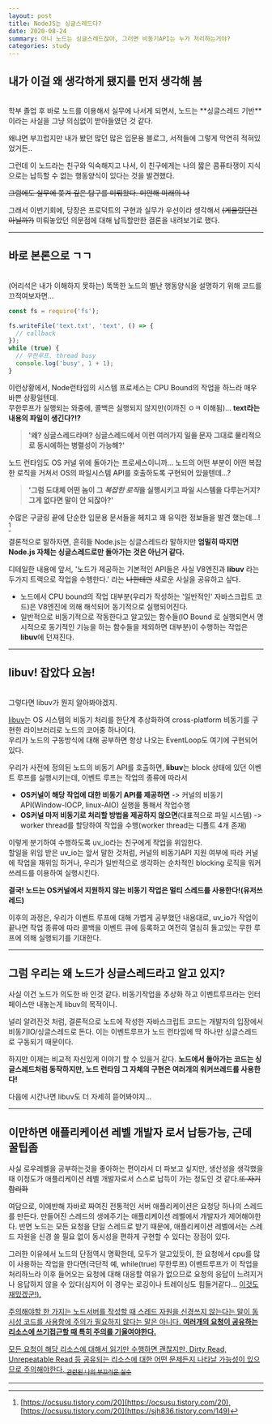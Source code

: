 ```yaml
---
layout: post
title: NodeJS는 싱글스레드다?
date: 2020-08-24
summary: 아니 노드는 싱글스레드잖아, 그러면 비동기API는 누가 처리하는거야?
categories: study
---
```


## 내가 이걸 왜 생각하게 됐지를 먼저 생각해 봄

<br>
학부 졸업 후 바로 노드를 이용해서 실무에 나서게 되면서,
노드는 **싱글스레드 기반**이라는 사실을 그냥 의심없이 받아들였던 것 같다.<br>

왜냐면 부끄럽지만 내가 봤던 많던 많은 입문용 블로그, 서적들에 그렇게 막연히 적혀있었거든..

그런데 이 노드라는 친구와 익숙해지고 나서, 이 친구에게는 나의 짧은 콤퓨타쟁이 지식으로는 납득할 수 없는 행동양식이 있다는 것을 발견했다.

~~그럼에도 실무에 쫒겨 깊은 탐구를 미뤄왔다. 미안해 미래의 나~~

그래서 이번기회에, 당장은 프로덕트의 구현과 실무가 우선이라 생각해서 ~~(게을렀던건 아닐까?)~~ 미뤄놓았던 의문점에 대해 납득할만한 결론을 내려보기로 했다.

---

## 바로 본론으로 ㄱㄱ

<br>
(어리석은 내가 이해하지 못하는) 똑똑한 노드의 별난 행동양식을 설명하기 위해 코드를 끄적여보자면...

```javascript
const fs = require('fs');

fs.writeFile('text.txt', 'text', () => {
  // callback
});
while (true) {
  // 무한루프. thread busy
  console.log('busy', 1 + 1);
}
```

이런상황에서, Node런타임의 시스템 프로세스는 CPU Bound의 작업을 하느라 매우 바쁜 상황일텐데.<br>
무한루프가 실행되는 와중에, 콜백은 실행되지 않지만(이까진 ㅇㅋ 이해됨)... **text라는 내용의 파일이 생긴다?!?**<br>

> **'왜? 싱글스레드라며? 싱글스레드에서 이런 여러가지 일을 문자 그대로 물리적으로 동시에하는 병렬성이 가능해?'**

노드 런타임도 OS 커널 위에 돌아가는 프로세스이니까... 노드의 어떤 부분이 어떤 복잡한 로직을 거쳐서 OS의 파일시스템 API를 호출하도록 구현되어 있을텐데...?

> **'그럼 도대체 어떤 놈이 그 *복잡한 로직*을 실행시키고 파일 시스템을 다루는거지? 그게 없다면 말이 안 되잖아?'**

수많은 구글링 끝에 단순한 입문용 문서들을 헤치고 꽤 유익한 정보들을 발견 했는데...! [^1]

결론적으로 말하자면, 흔히들 Node.js는 싱글스레드라 말하지만 **엄밀히 따지면 Node.js 자체는 싱글스레드로만 돌아가는 것은 아닌거 같다.**<br>

디테일한 내용에 앞서, '노드가 제공하는 기본적인 API들은 사실 V8엔진과 **libuv** 라는 두가지 트랙으로 작업을 수행한다.' 라는 ~~나한테만~~ 새로운 사실을 공유하고 싶다.

- 노드에서 CPU bound의 작업 대부분(우리가 작성하는 '일반적인' 자바스크립트 코드)은 V8엔진에 의해 해석되어 동기적으로 실행되어진다.
- 일반적으로 비동기적으로 작동한다고 알고있는 함수들(IO Bound 로 실행되면서 명시적으로 동기적인 기능을 하는 함수들을 제외하면 대부분)이 수행하는 작업은 **libuv**에 던져진다.

---

## libuv! 잡았다 요놈!

<br>
그렇다면 libuv가 뭔지 알아봐야겠지.

[libuv](https://github.com/libuv/libuv/tree/v1.x/src/unix)는 OS 시스템의 비동기 처리를 한단계 추상화하여 cross-platform 비동기를 구현한 라이브러리로 노드의 코어중 하나이다.<br>
우리가 노드의 구동방식에 대해 공부하면 항상 나오는 EventLoop도 여기에 구현되어 있다.

우리가 사전에 정의된 노드의 비동기 API를 호출하면, **libuv**는 block 상태에 있던 이벤트 루프를 실행시키는데, 이벤트 루프는 작업의 종류에 따라서

- **OS커널이 해당 작업에 대한 비동기 API를 제공하면** -> 커널의 비동기 API(Window-IOCP, linux-AIO) 실행을 통해서 작업수행
- **OS커널 마저 비동기로 처리할 방법을 제공하지 않으면**(대표적으로 파일 시스템) -> worker thread를 할당하여 작업을 수행(worker thread는 디폴트 4개 존재)

이렇게 분기하여 수행하도록 uv_io라는 친구에게 작업을 위임한다.<br>
할일을 위임 받은 uv_io는 앞서 말한 것처럼, 커널의 비동기API 지원 여부에 따라 커널에 작업을 재위임 하거나, 우리가 일반적으로 생각하는 순차적인 blocking 로직을 워커 쓰레드를 이용하여 실행시킨다.

**결국! 노드는 OS커널에서 지원하지 않는 비동기 작업은 멀티 스레드를 사용한다!(유저쓰레드)**

이후의 과정은, 우리가 이벤트 루프에 대해 가볍게 공부했던 내용대로, uv_io가 작업이 끝나면 작업 종류에 따라 콜백을 이벤트 큐에 등록하고 여전히 열심히 돌고있는 무한 루프에 의해 실행되기를 기대한다.

---

## 그럼 우리는 왜 노드가 싱글스레드라고 알고 있지?

사실 이건 노드가 의도한 바 인것 같다. 비동기작업을 추상화 하고 이벤트루프라는 인터페이스만 내놓는게 libuv의 목적이니.

널리 알려진것 처럼, 결론적으로 노드에 작성한 자바스크립트 코드는 개발자의 입장에서 비동기IO/싱글스레드로 돈다. 이는 이벤트루프가 노드 런타임에 딱 하나만 싱글스레드로 구동되기 때문이다.

하지만 이제는 비교적 자신있게 이야기 할 수 있을거 같다. **노드에서 돌아가는 코드는 싱글스레드처럼 동작하지만, 노드 런타임 그 자체의 구현은 여러개의 워커쓰레드를 사용한다!**

다음에 시간나면 libuv도 더 자세히 뜯어봐야지...

---

## 이만하면 애플리케이션 레벨 개발자 로서 납등가능, 근데 꿀팁좀

사실 로우레벨을 공부하는것을 좋아하는 편이라서 더 파보고 싶지만, 생산성을 생각했을 때 이정도가 애플리케이션 레벨 개발자로서 스스로 납득이 가는 정도인 것 같다.~~또 자기합리화~~

여담으로, 이에반해 자바로 짜여진 전통적인 서버 애플리케이션은 요청당 하나의 스레드를 만든다. 만들어진 스레드의 생에주기는 애플리케이션 레벨에서 개발자가 제어해야한다. 반면 노드는 모든 요청을 단일 스레드로 받기 때문에,
애플리케이션 레벨에서는 스레드 자원을 신경 쓸 필요 없이 동시성을 편하게 구현할 수 있다는 장점이 있다.

그러한 이유에서 노드의 단점역시 명확한데, 모두가 알고있듯이, 한 요청에서 cpu를 많이 사용하는 작업을 한다면(극단적 예, while(true) 무한루프) 이벤트루프가 이 작업을 처리하느라 이후 들어오는 요청에 대해 대응할 여유가 없으므로
요청의 응답이 느려지거나 응답하지 않을 수 있다(심지어 이 경우는 로깅이나 트레이싱도 힘들거같다... <u>이것도 재밌겠군!<u>).

주의해야할 한 가지는 노드서버를 작성할 때 스레드 자원을 신경쓰지 않는다는 말이 동시성 코드를 사용함에 주의가 필요하지 않다는 말은 아니다. **여러개의 요청이 공유하는 리소스에 쓰기접근할 때 특히 주의를 기울여야한다.**

모든 요청이 해당 리소스에 대해서 읽기만 수행하면 괜찮지만, Dirty Read, Unrepeatable Read 등 공유되는 리소스에 대한 어떤 문제든지 나타날 가능성이 있으므로 주의해야한다.
<sub>[관련된 나의 부끄러운 실수](/projects/work/여러_요청이_한_리소스에_동시_접근_할_때)</sub>

---

[^1]: [https://ocsusu.tistory.com/20](https://ocsusu.tistory.com/20), [https://ocsusu.tistory.com/20](https://sjh836.tistory.com/149)
